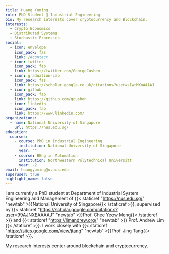 ```yaml
---
title: Huang Yuming
role: PhD Student @ Industrial Engineering
bio: My research interests cover cryptocurrency and Blockchain.
interests:
  - Crypto Economics
  - Distributed Systems
  - Stochastic Processes
social:
  - icon: envelope
    icon_pack: fas
    link: /#contact
  - icon: twitter
    icon_pack: fab
    link: https://twitter.com/GeorgeCushen
  - icon: graduation-cap
    icon_pack: fas
    link: https://scholar.google.co.uk/citations?user=sIwtMXoAAAAJ
  - icon: github
    icon_pack: fab
    link: https://github.com/gcushen
  - icon: linkedin
    icon_pack: fab
    link: https://www.linkedin.com/
organizations:
  - name: National University of Singapore
    url: https://nus.edu.sg/
education:
  courses:
    - course: PhD in Industrial Engineering
      institution: National University of Singapore
      year: ""
    - course: BEng in Automation
      institution: Northwestern Polytechnical Universitt
      year: -2
email: huangyuming@u.nus.edu
superuser: true
highlight_name: false
---
```

I am currently a PhD student at Department of Industrial System Engineering and Management of {{< staticref "https://nus.edu.sg/" "newtab" >}}National University of Singapore{{< /staticref >}}, supervised by {{< staticref "https://scholar.google.com/citations?user=99AJNXEAAAAJ" "newtab" >}}Prof. Chee Yeow Meng{{< /staticref >}} and {{< staticref "https://limandrew.org/" "newtab" >}} Prof. Andrew Lim {{< /staticref >}}. I work closely with {{< staticref "https://sites.google.com/view/jtang" "newtab" >}}Prof. Jing Tang{{< /staticref >}}.

My research interests center around blockchain and cryptocurrency.